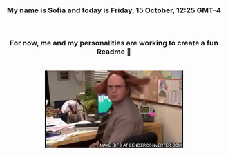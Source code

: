 


<div align="center">
<h3 >My name is Sofia and today is Friday, 15 October, 12:25 GMT-4</h3><br>
<h3 >For now, me and my personalities are working to create a fun Readme 👋
</h3><br>
<img src='img/dwight.gif' alt='working...'/>
</div>
